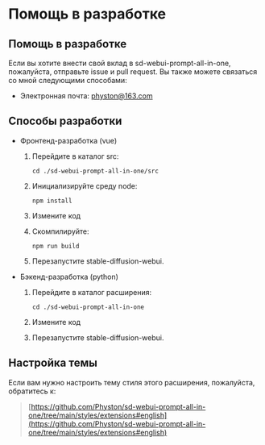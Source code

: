 # Помощь в разработке

## Помощь в разработке

Если вы хотите внести свой вклад в sd-webui-prompt-all-in-one, пожалуйста, отправьте issue и pull request. Вы также можете связаться со мной следующими способами:

- Электронная почта: physton@163.com

## Способы разработки

- Фронтенд-разработка (vue)

    1. Перейдите в каталог src:

       `cd ./sd-webui-prompt-all-in-one/src`

    2. Инициализируйте среду node:

       `npm install`

    3. Измените код

    4. Скомпилируйте:

       `npm run build`

    5. Перезапустите stable-diffusion-webui.

- Бэкенд-разработка (python)

    1. Перейдите в каталог расширения:

       `cd ./sd-webui-prompt-all-in-one`

    2. Измените код

    3. Перезапустите stable-diffusion-webui.

## Настройка темы

Если вам нужно настроить тему стиля этого расширения, пожалуйста, обратитесь к:

> [https://github.com/Physton/sd-webui-prompt-all-in-one/tree/main/styles/extensions#english](https://github.com/Physton/sd-webui-prompt-all-in-one/tree/main/styles/extensions#english)